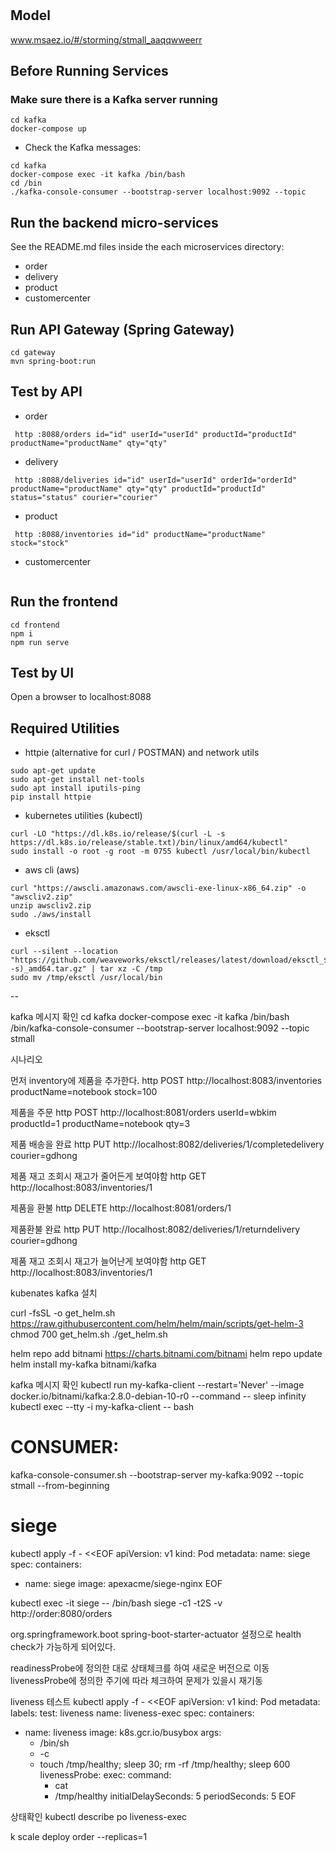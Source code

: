 # 

## Model
www.msaez.io/#/storming/stmall_aaqqwweerr

## Before Running Services
### Make sure there is a Kafka server running
```
cd kafka
docker-compose up
```
- Check the Kafka messages:
```
cd kafka
docker-compose exec -it kafka /bin/bash
cd /bin
./kafka-console-consumer --bootstrap-server localhost:9092 --topic
```

## Run the backend micro-services
See the README.md files inside the each microservices directory:

- order
- delivery
- product
- customercenter


## Run API Gateway (Spring Gateway)
```
cd gateway
mvn spring-boot:run
```

## Test by API
- order
```
 http :8088/orders id="id" userId="userId" productId="productId" productName="productName" qty="qty" 
```
- delivery
```
 http :8088/deliveries id="id" userId="userId" orderId="orderId" productName="productName" qty="qty" productId="productId" status="status" courier="courier" 
```
- product
```
 http :8088/inventories id="id" productName="productName" stock="stock" 
```
- customercenter
```
```


## Run the frontend
```
cd frontend
npm i
npm run serve
```

## Test by UI
Open a browser to localhost:8088

## Required Utilities

- httpie (alternative for curl / POSTMAN) and network utils
```
sudo apt-get update
sudo apt-get install net-tools
sudo apt install iputils-ping
pip install httpie
```

- kubernetes utilities (kubectl)
```
curl -LO "https://dl.k8s.io/release/$(curl -L -s https://dl.k8s.io/release/stable.txt)/bin/linux/amd64/kubectl"
sudo install -o root -g root -m 0755 kubectl /usr/local/bin/kubectl
```

- aws cli (aws)
```
curl "https://awscli.amazonaws.com/awscli-exe-linux-x86_64.zip" -o "awscliv2.zip"
unzip awscliv2.zip
sudo ./aws/install
```

- eksctl 
```
curl --silent --location "https://github.com/weaveworks/eksctl/releases/latest/download/eksctl_$(uname -s)_amd64.tar.gz" | tar xz -C /tmp
sudo mv /tmp/eksctl /usr/local/bin
```




--

kafka 메시지 확인
cd kafka
docker-compose exec -it kafka /bin/bash
/bin/kafka-console-consumer --bootstrap-server localhost:9092 --topic stmall

시나리오

먼저 inventory에 제품을 추가한다.
http POST http://localhost:8083/inventories productName=notebook stock=100

제품을 주문
http POST http://localhost:8081/orders userId=wbkim productId=1 productName=notebook qty=3

제품 배송을 완료
http PUT http://localhost:8082/deliveries/1/completedelivery courier=gdhong

제품 재고 조회시 재고가 줄어든게 보여야함
http GET http://localhost:8083/inventories/1

제품을 환불
http DELETE http://localhost:8081/orders/1

제품환불 완료
http PUT http://localhost:8082/deliveries/1/returndelivery courier=gdhong

제품 재고 조회시 재고가 늘어난게 보여야함
http GET http://localhost:8083/inventories/1


kubenates kafka 설치

curl -fsSL -o get_helm.sh https://raw.githubusercontent.com/helm/helm/main/scripts/get-helm-3
chmod 700 get_helm.sh
./get_helm.sh

helm repo add bitnami https://charts.bitnami.com/bitnami
helm repo update
helm install my-kafka bitnami/kafka

kafka 메시지 확인
kubectl run my-kafka-client --restart='Never' --image docker.io/bitnami/kafka:2.8.0-debian-10-r0 --command -- sleep infinity
kubectl exec --tty -i my-kafka-client -- bash

# CONSUMER:
kafka-console-consumer.sh --bootstrap-server my-kafka:9092 --topic stmall --from-beginning

# siege

kubectl apply -f - <<EOF
apiVersion: v1
kind: Pod
metadata:
  name: siege
spec:
  containers:
  - name: siege
    image: apexacme/siege-nginx
EOF

kubectl exec -it siege -- /bin/bash
siege -c1 -t2S -v http://order:8080/orders


<dependency>
    <groupId>org.springframework.boot</groupId>
    <artifactId>spring-boot-starter-actuator</artifactId>
</dependency>
설정으로 health check가 가능하게 되어있다.

readinessProbe에 정의한 대로 상태체크를 하여 새로운 버전으로 이동
livenessProbe에 정의한 주기에 따라 체크하여 문제가 있을시 재기동

liveness 테스트
kubectl apply -f - <<EOF
apiVersion: v1
kind: Pod
metadata:
  labels:
    test: liveness
  name: liveness-exec
spec:
  containers:
  - name: liveness
    image: k8s.gcr.io/busybox
    args:
    - /bin/sh
    - -c
    - touch /tmp/healthy; sleep 30; rm -rf /tmp/healthy; sleep 600
    livenessProbe:
      exec:
        command:
        - cat
        - /tmp/healthy
      initialDelaySeconds: 5
      periodSeconds: 5
EOF

상태확인
kubectl describe po liveness-exec

k scale deploy order --replicas=1